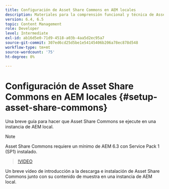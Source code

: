 ```yaml
---
title: Configuración de Asset Share Commons en AEM locales
description: Materiales para la comprensión funcional y técnica de Assets Share Commons
version: 6.4, 6.5
topic: Content Management
role: Developer
level: Intermediate
exl-id: ab16d5e0-71d9-4518-a03b-4aa5d2ec95a7
source-git-commit: 307ed6cd25d5be1e54145406b206a78ec878d548
workflow-type: tm+mt
source-wordcount: '75'
ht-degree: 0%

---
```


# Configuración de Asset Share Commons en AEM locales {#setup-asset-share-commons}

Una breve guía para hacer que Asset Share Commons se ejecute en una instancia de AEM local.

>[!NOTE]
>
>Asset Share Commons requiere un mínimo de AEM 6.3 con Service Pack 1 (SP1) instalado.

>[!VIDEO](https://video.tv.adobe.com/v/20499/?quality=9&learn=on)

Un breve vídeo de introducción a la descarga e instalación de Asset Share Commons junto con su contenido de muestra en una instancia de AEM local.
